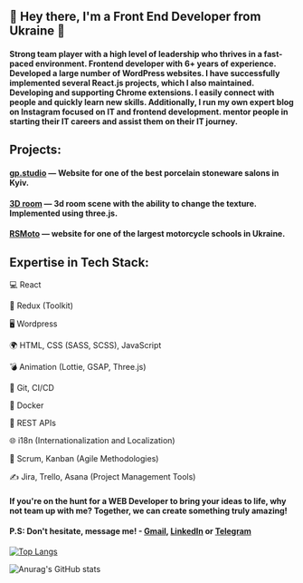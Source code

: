 ## 👋 Hey there, I'm a Front End Developer from Ukraine 👋 

#### Strong team player with a high level of leadership who thrives in a fast-paced environment. Frontend developer with 6+ years of experience. Developed a large number of WordPress websites. I have successfully implemented several React.js projects, which I also maintained. Developing and supporting Chrome extensions. I easily connect with people and quickly learn new skills. Additionally, I run my own expert blog on Instagram focused on IT and frontend development. mentor people in starting their IT careers and assist them on their IT journey. 

## Projects:

#### [gp.studio](https://www.gp.studio/) — Website for one of the best porcelain stoneware salons in Kyiv.

#### [3D room](https://www.gp.studio/3d/) — 3d room scene with the ability to change the texture. Implemented using three.js.

#### [RSMoto](https://www.rsmoto.com.ua/) — website for one of the largest motorcycle schools in Ukraine.

## Expertise in Tech Stack:

💻 React

🔧 Redux (Toolkit)

🖥️ Wordpress

🌍 HTML, CSS (SASS, SCSS), JavaScript

💣 Animation (Lottie, GSAP, Three.js)

🔄 Git, CI/CD

🐋 Docker

📶 REST APIs

🌐 i18n (Internationalization and Localization)

📅 Scrum, Kanban (Agile Methodologies)

✍️ Jira, Trello, Asana (Project Management Tools)

#### If you're on the hunt for a WEB Developer to bring your ideas to life, why not team up with me? Together, we can create something truly amazing!

#### P.S: Don't hesitate, message me! - [Gmail](mailto:popovdenys.web@gmail.com), [LinkedIn](https://www.linkedin.com/in/denys-popov-web/) or [Telegram](https://t.me/denispopov_web)

[![Top Langs](https://github-readme-stats.vercel.app/api/top-langs/?username=anuraghazra)](https://github.com/anuraghazra/github-readme-stats)

![Anurag's GitHub stats](https://github-readme-stats.vercel.app/api?username=FrankyJo&show_icons=true&theme=transparent)
